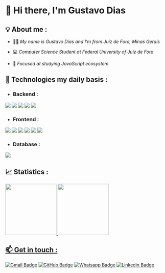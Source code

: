 # 👋 **Hi there, I'm Gustavo Dias**

## 💡 About me :
 - 👨‍💻 *My name is Gustavo Dias and I'm from Juiz de Fora, Minas Gerais* 

 - 💻 *Computer Science Student at Federal University of Juiz de Fora* 
  
 - 🚀 *Focused at studying JavaScript ecosystem*

## 🔮 Technologies my daily basis : 

- ### Backend :

<div text-align="justify">  
<img src="https://img.shields.io/badge/Node%20js-20232A?style=for-the-badge&logo=nodedotjs&logoColor=61DAFB" />
<img src="https://img.shields.io/badge/nestjs-20232A?style=for-the-badge&logo=nestjs&logoColor=61DAFB" />
<img src="https://img.shields.io/badge/Express%20js-20232A?style=for-the-badge&logo=express&logoColor=61DAFB"/>
<img src="https://img.shields.io/badge/Prisma-20232A?style=for-the-badge&logo=Prisma&logoColor=61DAFB"/>
<img src="https://img.shields.io/badge/Docker-20232A?style=for-the-badge&logo=docker&logoColor=61DAFB"/>
</div>
 
- ### Frontend :

<div text-align="justify">  
<img src="https://img.shields.io/badge/JavaScript-20232A?style=for-the-badge&logo=javascript&logoColor=61DAFB" />
<img src="https://img.shields.io/badge/TypeScript-20232A?style=for-the-badge&logo=typescript&logoColor=61DAFB" />
<img src="https://img.shields.io/badge/Tailwind_CSS-20232A?style=for-the-badge&logo=tailwind-css&logoColor=61DAFB" />
<img src="https://img.shields.io/badge/React-20232A?style=for-the-badge&logo=react&logoColor=61DAFB" />
<img src="https://img.shields.io/badge/next%20js-20232A?style=for-the-badge&logo=nextdotjs&logoColor=61DAFB" />
<img src="https://img.shields.io/badge/Sass-20232A?style=for-the-badge&logo=sass&logoColor=61DAFB" />
</div>

- ### Database :

<div text-align="justify">
<img src="https://img.shields.io/badge/PostgreSQL-20232A?style=for-the-badge&logo=postgresql&logoColor=61DAFB" />
</div>

## 📈 Statistics :

<div align="left">
  <a href="https://github.com/charmingruby">
  <img height="160em"  src="https://github-readme-stats.vercel.app/api?username=charmingruby&show_icons=true&theme=github_dark&include_all_commits=true&count_private=true"/>
  <img height="160em"  src="https://github-readme-stats.vercel.app/api/top-langs/?username=charmingruby&layout=compact&langs_count=5&theme=github_dark"/>
</div>

## :mailbox: Get in touch :	
 
[![Gmail Badge](https://img.shields.io/badge/Gmail-20232A?style=for-the-badge&logo=gmail&logoColor=61DAFB)](mailto:gustavodiasa2121@gmail.com) [![GitHub Badge](https://img.shields.io/badge/GitHub-20232A?style=for-the-badge&logo=github&logoColor=61DAFB)](https://github.com/charmingruby)   [![Whatsapp Badge](https://img.shields.io/badge/WhatsApp-20232A?style=for-the-badge&logo=whatsapp&logoColor=61DAFB)](https://api.whatsapp.com/send?phone=5532991100990) 
[![Linkedin Badge](https://img.shields.io/badge/LinkedIn-20232A?style=for-the-badge&logo=linkedin&logoColor=61DAFB)](https://www.linkedin.com/in/gustavo-dias21)
